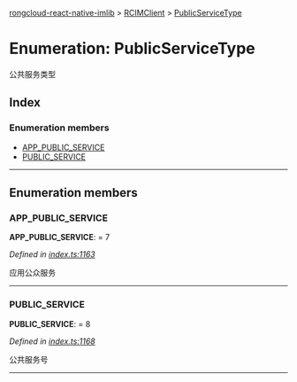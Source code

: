 [rongcloud-react-native-imlib](../README.md) > [RCIMClient](../modules/rcimclient.md) > [PublicServiceType](../enums/rcimclient.publicservicetype.md)

# Enumeration: PublicServiceType

公共服务类型

## Index

### Enumeration members

* [APP_PUBLIC_SERVICE](rcimclient.publicservicetype.md#app_public_service)
* [PUBLIC_SERVICE](rcimclient.publicservicetype.md#public_service)

---

## Enumeration members

<a id="app_public_service"></a>

###  APP_PUBLIC_SERVICE

**APP_PUBLIC_SERVICE**:  = 7

*Defined in [index.ts:1163](https://github.com/rongcloud/rongcloud-react-native-imlib/blob/2913ce2/src/index.ts#L1163)*

应用公众服务

___
<a id="public_service"></a>

###  PUBLIC_SERVICE

**PUBLIC_SERVICE**:  = 8

*Defined in [index.ts:1168](https://github.com/rongcloud/rongcloud-react-native-imlib/blob/2913ce2/src/index.ts#L1168)*

公共服务号

___

